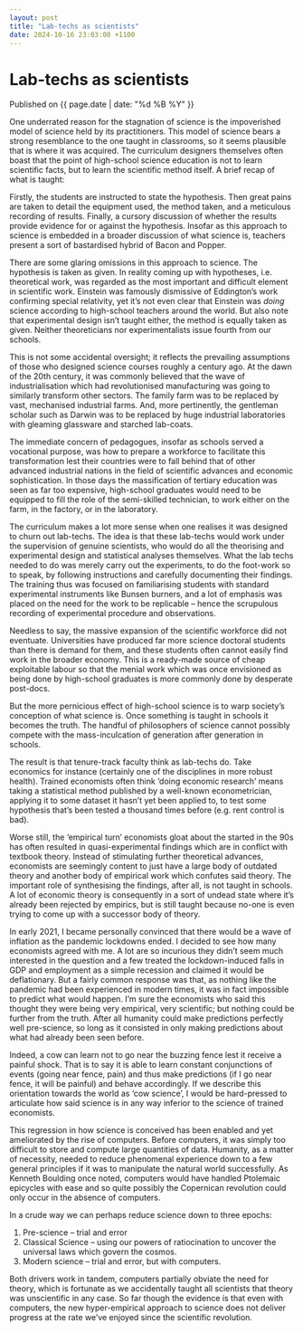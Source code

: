 ```yaml
---
layout: post
title: "Lab-techs as scientists"
date: 2024-10-16 23:03:00 +1100
---
```


# Lab-techs as scientists

<span class="publish-date"> Published on  {{ page.date | date: "%d %B %Y" }}

One underrated reason for the stagnation of science is the impoverished model of science held by its practitioners. This model of science bears a strong resemblance to the one taught in classrooms, so it seems plausible that is where it was acquired. The curriculum designers themselves often boast that the point of high-school science education is not to learn scientific facts, but to learn the scientific method itself. A brief recap of what is taught:

Firstly, the students are instructed to state the hypothesis. Then great pains are taken to detail the equipment used, the method taken, and a meticulous recording of results. Finally, a cursory discussion of whether the results provide evidence for or against the hypothesis. Insofar as this approach to science is embedded in a broader discussion of what science is, teachers present a sort of bastardised hybrid of Bacon and Popper.

There are some glaring omissions in this approach to science. The hypothesis is taken as given. In reality coming up with hypotheses, i.e. theoretical work, was regarded as the most important and difficult element in scientific work. Einstein was famously dismissive of Eddington’s work confirming special relativity, yet it’s not even clear that Einstein was *doing* science according to high-school teachers around the world. But also note that experimental design isn’t taught either, the method is equally taken as given. Neither theoreticians nor experimentalists issue fourth from our schools. 

This is not some accidental oversight; it reflects the prevailing assumptions of those who designed science courses roughly a century ago. At the dawn of the 20th century, it was commonly believed that the wave of industrialisation which had revolutionised manufacturing was going to similarly transform other sectors. The family farm was to be replaced by vast, mechanised industrial farms. And, more pertinently, the gentleman scholar such as Darwin was to be replaced by huge industrial laboratories with gleaming glassware and starched lab-coats. 

The immediate concern of pedagogues, insofar as schools served a vocational purpose, was how to prepare a workforce to facilitate this transformation lest their countries were to fall behind that of other advanced industrial nations in the field of scientific advances and economic sophistication. In those days the massification of tertiary education was seen as far too expensive, high-school graduates would need to be equipped to fill the role of the semi-skilled technician, to work either on the farm, in the factory, or in the laboratory. 

The curriculum makes a lot more sense when one realises it was designed to churn out lab-techs. The idea is that these lab-techs would work under the supervision of genuine scientists, who would do all the theorising and experimental design and statistical analyses themselves. What the lab techs needed to do was merely carry out the experiments, to do the foot-work so to speak, by following instructions and carefully documenting their findings. The training thus was focused on familiarising students with standard experimental instruments like Bunsen burners, and a lot of emphasis was placed on the need for the work to be replicable – hence the scrupulous recording of experimental procedure and observations. 

Needless to say, the massive expansion of the scientific workforce did not eventuate. Universities have produced far more science doctoral students than there is demand for them, and these students often cannot easily find work in the broader economy. This is a ready-made source of cheap exploitable labour so that the menial work which was once envisioned as being done by high-school graduates is more commonly done by desperate post-docs. 

But the more pernicious effect of high-school science is to warp society’s conception of what science is. Once something is taught in schools it becomes the truth. The handful of philosophers of science cannot possibly compete with the mass-inculcation of generation after generation in schools.

The result is that tenure-track faculty think as lab-techs do. Take economics for instance (certainly one of the disciplines in more robust health). Trained economists often think ‘doing economic research’ means taking a statistical method published by a well-known econometrician, applying it to some dataset it hasn’t yet been applied to, to test some hypothesis that’s been tested a thousand times before (e.g. rent control is bad). 

Worse still, the ‘empirical turn’ economists gloat about the started in the 90s has often resulted in quasi-experimental findings which are in conflict with textbook theory. Instead of stimulating further theoretical advances, economists are seemingly content to just have a large body of outdated theory and another body of empirical work which confutes said theory. The important role of synthesising the findings, after all, is not taught in schools. A lot of economic theory is consequently in a sort of undead state where it’s already been rejected by empirics, but is still taught because no-one is even trying to come up with a successor body of theory.

In early 2021, I became personally convinced that there would be a wave of inflation as the pandemic lockdowns ended. I decided to see how many economists agreed with me. A lot are so incurious they didn’t seem much interested in the question and a few treated the lockdown-induced falls in GDP and employment as a simple recession and claimed it would be deflationary. But a fairly common response was that, as nothing like the pandemic had been experienced in modern times, it was in fact impossible to predict what would happen. I’m sure the economists who said this thought they were being very empirical, very scientific; but nothing could be further from the truth. After all humanity could make predictions perfectly well pre-science, so long as it consisted in only making predictions about what had already been seen before.

Indeed, a cow can learn not to go near the buzzing fence lest it receive a painful shock. That is to say it is able to learn constant conjunctions of events (going near fence, pain) and thus make predictions (if I go near fence, it will be painful) and behave accordingly. If we describe this orientation towards the world as ‘cow science’, I would be hard-pressed to articulate how said science is in any way inferior to the science of trained economists. 

This regression in how science is conceived has been enabled and yet ameliorated by the rise of computers. Before computers, it was simply too difficult to store and compute large quantities of data. Humanity, as a matter of necessity, needed to reduce phenomenal experience down to a few general principles if it was to manipulate the natural world successfully. As Kenneth Boulding once noted, computers would have handled Ptolemaic epicycles with ease and so quite possibly the Copernican revolution could only occur in the absence of computers. 

In a crude way we can perhaps reduce science down to three epochs:
1.	Pre-science – trial and error
2.	Classical Science – using our powers of ratiocination to uncover the universal laws which govern the cosmos. 
3.	Modern science – trial and error, but with computers.
   
Both drivers work in tandem, computers partially obviate the need for theory, which is fortunate as we accidentally taught all scientists that theory was unscientific in any case. So far though the evidence is that even with computers, the new hyper-empirical approach to science does not deliver progress at the rate we’ve enjoyed since the scientific revolution. 


